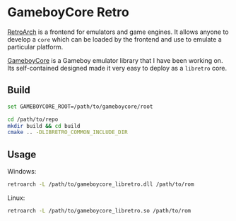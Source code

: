 # GameboyCore Retro

[RetroArch](http://www.retroarch.com/) is a frontend for emulators and game engines. It allows anyone to develop a `core` which can be loaded by the frontend and use to emulate a particular platform.

[GameboyCore](https://github.com/nnarain/gameboycore) is a Gameboy emulator library that I have been working on. Its self-contained designed made it very easy to deploy as a `libretro` core.

Build
-----

```bash
set GAMEBOYCORE_ROOT=/path/to/gameboycore/root

cd /path/to/repo
mkdir build && cd build
cmake .. -DLIBRETRO_COMMON_INCLUDE_DIR
```

Usage
-----

Windows:

```bash
retroarch -L /path/to/gameboycore_libretro.dll /path/to/rom
```

Linux:

```bash
retroarch -L /path/to/gameboycore_libretro.so /path/to/rom
```
